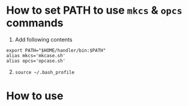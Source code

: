 # How to set PATH to use `mkcs` & `opcs` commands

1. Add following contents

```.bash_profile
export PATH="$HOME/handler/bin:$PATH"
alias mkcs='mkcase.sh'
alias opcs='opcase.sh'
```

2. `source ~/.bash_profile`

# How to use

